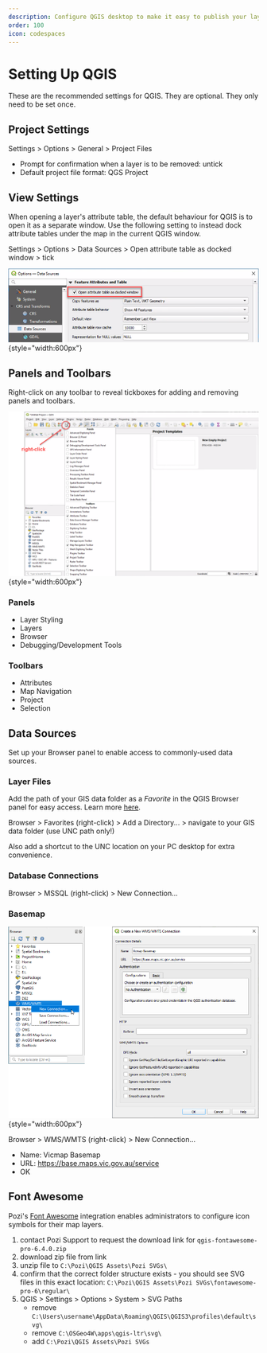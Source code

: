 ```yaml
---
description: Configure QGIS desktop to make it easy to publish your layers to Pozi
order: 100
icon: codespaces
---
```


# Setting Up QGIS

These are the recommended settings for QGIS. They are optional. They only need to be set once.

## Project Settings

Settings > Options > General > Project Files

* Prompt for confirmation when a layer is to be removed: untick
* Default project file format: QGS Project

## View Settings

When opening a layer's attribute table, the default behaviour for QGIS is to open it as a separate window. Use the following setting to instead dock attribute tables under the map in the current QGIS window.

Settings > Options > Data Sources > Open attribute table as docked window > tick 

![](./img/qgis-options-table-in-docked-window.png){style="width:600px"}

## Panels and Toolbars

Right-click on any toolbar to reveal tickboxes for adding and removing panels and toolbars.

![](./img/qgis-panel-and-toolbar-setup.png){style="width:600px"}

### Panels

* Layer Styling
* Layers
* Browser
* Debugging/Development Tools

### Toolbars

* Attributes
* Map Navigation
* Project
* Selection

## Data Sources

Set up your Browser panel to enable access to commonly-used data sources.

### Layer Files

Add the path of your GIS data folder as a *Favorite* in the QGIS Browser panel for easy access. Learn more [here](https://docs.qgis.org/latest/en/docs/user_manual/introduction/browser.html#favorites).

Browser > Favorites (right-click) > Add a Directory... > navigate to your GIS data folder (use UNC path only!)

Also add a shortcut to the UNC location on your PC desktop for extra convenience.

### Database Connections

Browser > MSSQL (right-click) > New Connection...

### Basemap

![Add Vicmap Basemap](./img/qgis-new-wmts-connection.png){style="width:600px"}

Browser > WMS/WMTS (right-click) > New Connection...

* Name: Vicmap Basemap
* URL: https://base.maps.vic.gov.au/service
* OK

## Font Awesome

Pozi's [Font Awesome](https://fontawesome.com/) integration enables administrators to configure icon symbols for their map layers.

1. contact Pozi Support to request the download link for `qgis-fontawesome-pro-6.4.0.zip`
2. download zip file from link
3. unzip file to `C:\Pozi\QGIS Assets\Pozi SVGs\`
4. confirm that the correct folder structure exists - you should see SVG files in this exact location: `C:\Pozi\QGIS Assets\Pozi SVGs\fontawesome-pro-6\regular\`
5. QGIS > Settings > Options > System > SVG Paths
    - remove `C:\Users\username\AppData\Roaming\QGIS\QGIS3\profiles\default\svg\`
    - remove `C:\OSGeo4W\apps\qgis-ltr\svg\`
    - add `C:\Pozi\QGIS Assets\Pozi SVGs`
